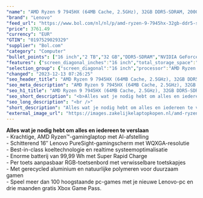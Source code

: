 ```yaml
---
"name": "AMD Ryzen 9 7945HX (64MB Cache, 2.5GHz), 32GB DDR5-SDRAM, 2000GB SSD, 40.6 cm (16\") WQXGA 2560 x 1600 IPS, AMD Radeon 610M, NVIDIA GeForce RTX 4090 (16GB GDDR6), LAN, WLAN, Webcam, Windows 11 Home"
"brand": "Lenovo"
"feed_url": "https://www.bol.com/nl/nl/p/amd-ryzen-9-7945hx-32gb-ddr5-sdram-2000gb-ssd-40-6-cm-wqxga-2560-x-1600-ips-amd-radeon-610m-nvidia-geforce-rtx-4090-lan-wlan-webcam-windows-11-home/9300000150762176"
"price": 3761.49
"currency": "EUR"
"GTIN": "0197529029329"
"supplier": "Bol.com"
"category": "Computer"
"bullet_points": ["16 inch","2 TB","32 GB","DDR5-SDRAM","NVIDIA GeForce RTX 4090","Windows"]
"features": {"screen_diagonal_inches":"16 inch","total_storage_space":"2 TB","memory_size":"32 GB","memory_type":"DDR5-SDRAM","graphics_card":"NVIDIA GeForce RTX 4090","operating_system":"Windows"}
"selection_group": {"screen_diagonal":"16 inch","processor":"AMD Ryzen 9","changed_price_past_3_days":false}
"changed": "2023-12-13 07:26:25"
"seo_header_title": "AMD Ryzen 9 7945HX (64MB Cache, 2.5GHz), 32GB DDR5-SDRAM, 2000GB SSD, 40.6 cm (16\") WQXGA 2560 x 1600 IPS, AMD Radeon 610M, NVIDIA GeForce RTX 4090 (16GB GDDR6), LAN, WLAN, Webcam, Windows 11 Home"
"seo_meta_description": "AMD Ryzen 9 7945HX (64MB Cache, 2.5GHz), 32GB DDR5-SDRAM, 2000GB SSD, 40.6 cm (16\") WQXGA 2560 x 1600 IPS, AMD Radeon 610M, NVIDIA GeForce RTX 4090 (16GB GDDR6), LAN, WLAN, Webcam, Windows 11 Home"
"seo_h1_title": "AMD Ryzen 9 7945HX (64MB Cache, 2.5GHz), 32GB DDR5-SDRAM, 2000GB SSD, 40.6 cm (16\") WQXGA 2560 x 1600 IPS, AMD Radeon 610M, NVIDIA GeForce RTX 4090 (16GB GDDR6), LAN, WLAN, Webcam, Windows 11 Home"
"seo_short_description": "<b>Alles wat je nodig hebt om alles en iedereen te verslaan</b> <br /> - Krachtige, AMD Ryzen™-gaminglaptop met AI-afstelling <br /> - Schitterend 16″ Lenovo PureSight-gamingscherm met WQXGA-resolutie <br /> - Best-in-class koeltechnologie en realtime systeemoptimalisatie <br /> - Enorme batterij van 99,99 Wh met Super Rapid Charge <br /> - Per toets aanpasbaar RGB-toetsenbord met verwisselbare toetskapjes <br /> - Met gerecycled aluminium en natuurlijke polymeren voor duurzaam gamen <br /> - Speel meer dan 100 hoogstaande pc-games met je nieuwe Lenovo-pc en drie maanden gratis Xbox Game Pass."
"seo_long_description": "<br />"
"short_description": "Alles wat je nodig hebt om alles en iedereen te verslaan - Krachtige, AMD Ryzen™-gaminglaptop met AI-afstelling - Schitterend 16″ Lenovo PureSight-gamingscherm met WQXGA-resolutie - Best-in-class koeltechnologie en realtime systeemoptimalisatie - Enorme batterij van 99,99 Wh met Super Rapid Charge - Per toets aanpasbaar RGB-toetsenbord met verwisselbare toetskapjes - Met gerecycled aluminium en natuurlijke polymeren voor duurzaam gamen - Speel meer dan 100 hoogstaande pc-games met je nieuwe Lenovo-pc en drie maanden gratis Xbox Game Pass."
"external_image_url": "https://images.zakelijkelaptopkopen.nl/amd-ryzen-9-7945hx-32gb-ddr5-sdram-2000gb-ssd-40-6-cm-wqxga-2560-x-1600-ips-amd-radeon-610m-nvidia-geforce-rtx-4090-lan-wlan-webcam-windows-11-home.webp"
---
```


<b>Alles wat je nodig hebt om alles en iedereen te verslaan</b> <br /> - Krachtige, AMD Ryzen™-gaminglaptop met AI-afstelling <br /> - Schitterend 16″ Lenovo PureSight-gamingscherm met WQXGA-resolutie <br /> - Best-in-class koeltechnologie en realtime systeemoptimalisatie <br /> - Enorme batterij van 99,99 Wh met Super Rapid Charge <br /> - Per toets aanpasbaar RGB-toetsenbord met verwisselbare toetskapjes <br /> - Met gerecycled aluminium en natuurlijke polymeren voor duurzaam gamen <br /> - Speel meer dan 100 hoogstaande pc-games met je nieuwe Lenovo-pc en drie maanden gratis Xbox Game Pass. <br />